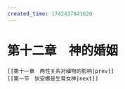 ```yaml
---
created_time: 1742437841620
---
```

# 第十二章　神的婚姻

```booknav
[[第十一章　两性关系对植物的影响|prev]]
[[第一节　狄安娜是生育女神|next]]
```